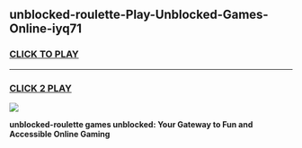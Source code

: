 
## unblocked-roulette-Play-Unblocked-Games-Online-iyq71
<h3>
<a href="https://premium76.site?title=unblocked-roulette&ref=25A">CLICK TO PLAY</a></h3>
<hr>

<h3>
<a href="https://premium76.site?title=unblocked-roulette&ref=25A">CLICK 2 PLAY</a>
  
</h3>

<a href="https://premium76.site?title=unblocked-roulette&ref=25A"><img src="https://clearcache.store/games.png"></a>


**unblocked-roulette games unblocked: Your Gateway to Fun and Accessible Online Gaming**
